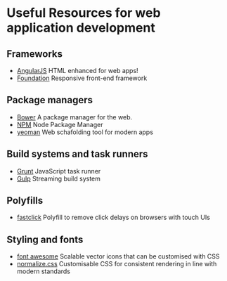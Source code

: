 # Useful Resources for web application development

## Frameworks
- [AngularJS](https://angularjs.org/)
HTML enhanced for web apps!
- [Foundation](http://foundation.zurb.com/)
Responsive front-end framework

## Package managers
- [Bower](http://bower.io)
A package manager for the web.
- [NPM](https://www.npmjs.com)
Node Package Manager
- [yeoman](http://yeoman.io)
Web schafolding tool for modern apps

## Build systems and task runners
- [Grunt](http://gruntjs.com/)
JavaScript task runner
- [Gulp](http://gulpjs.com/)
Streaming build system

## Polyfills
- [fastclick](https://github.com/ftlabs/fastclick) 
Polyfill to remove click delays on browsers with touch UIs

## Styling and fonts
- [font awesome](http://fortawesome.github.io/Font-Awesome)
Scalable vector icons that can be customised with CSS
- [normalize.css](https://github.com/necolas/normalize.css)
Customisable CSS for consistent rendering in line with modern standards